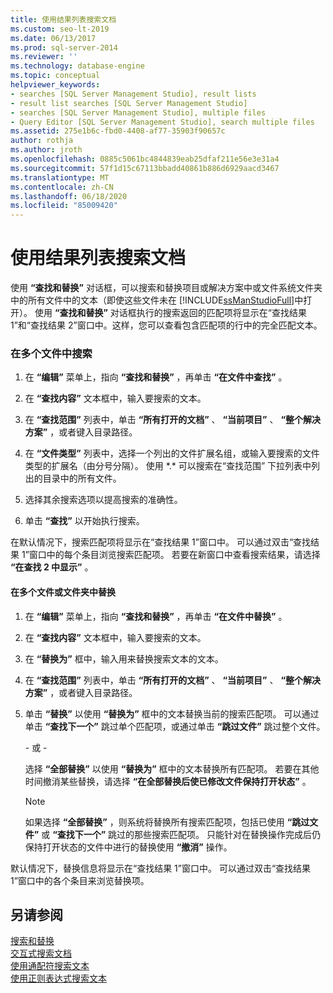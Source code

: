 ```yaml
---
title: 使用结果列表搜索文档
ms.custom: seo-lt-2019
ms.date: 06/13/2017
ms.prod: sql-server-2014
ms.reviewer: ''
ms.technology: database-engine
ms.topic: conceptual
helpviewer_keywords:
- searches [SQL Server Management Studio], result lists
- result list searches [SQL Server Management Studio]
- searches [SQL Server Management Studio], multiple files
- Query Editor [SQL Server Management Studio], search multiple files
ms.assetid: 275e1b6c-fbd0-4408-af77-35903f90657c
author: rothja
ms.author: jroth
ms.openlocfilehash: 0885c5061bc4844839eab25dfaf211e56e3e31a4
ms.sourcegitcommit: 57f1d15c67113bbadd40861b886d6929aacd3467
ms.translationtype: MT
ms.contentlocale: zh-CN
ms.lasthandoff: 06/18/2020
ms.locfileid: "85009420"
---
```

# <a name="search-documents-using-results-lists"></a>使用结果列表搜索文档
  使用 **“查找和替换”** 对话框，可以搜索和替换项目或解决方案中或文件系统文件夹中的所有文件中的文本（即使这些文件未在 [!INCLUDE[ssManStudioFull](../../includes/ssmanstudiofull-md.md)]中打开）。 使用 **“查找和替换”** 对话框执行的搜索返回的匹配项将显示在“查找结果 1”和“查找结果 2”窗口中。这样，您可以查看包含匹配项的行中的完全匹配文本。  
  
### <a name="to-search-in-multiple-files"></a>在多个文件中搜索  
  
1.  在 **“编辑”** 菜单上，指向 **“查找和替换”** ，再单击 **“在文件中查找”** 。  
  
2.  在 **“查找内容”** 文本框中，输入要搜索的文本。  
  
3.  在 **“查找范围”** 列表中，单击 **“所有打开的文档”** 、 **“当前项目”** 、 **“整个解决方案”** ，或者键入目录路径。  
  
4.  在 **“文件类型”** 列表中，选择一个列出的文件扩展名组，或输入要搜索的文件类型的扩展名（由分号分隔）。 使用 \*.\* 可以搜索在“查找范围”  下拉列表中列出的目录中的所有文件。  
  
5.  选择其余搜索选项以提高搜索的准确性。  
  
6.  单击 **“查找”** 以开始执行搜索。  
  
 在默认情况下，搜索匹配项将显示在“查找结果 1”窗口中。 可以通过双击“查找结果 1”窗口中的每个条目浏览搜索匹配项。 若要在新窗口中查看搜索结果，请选择 **“在查找 2 中显示”** 。  
  
#### <a name="to-replace-across-multiple-files-or-folders"></a>在多个文件或文件夹中替换  
  
1.  在 **“编辑”** 菜单上，指向 **“查找和替换”** ，再单击 **“在文件中替换”** 。  
  
2.  在 **“查找内容”** 文本框中，输入要搜索的文本。  
  
3.  在 **“替换为”** 框中，输入用来替换搜索文本的文本。  
  
4.  在 **“查找范围”** 列表中，单击 **“所有打开的文档”** 、 **“当前项目”** 、 **“整个解决方案”** ，或者键入目录路径。  
  
5.  单击 **“替换”** 以使用 **“替换为”** 框中的文本替换当前的搜索匹配项。 可以通过单击 **“查找下一个”** 跳过单个匹配项，或通过单击 **“跳过文件”** 跳过整个文件。  
  
     \- 或 -  
  
     选择 **“全部替换”** 以使用 **“替换为”** 框中的文本替换所有匹配项。 若要在其他时间撤消某些替换，请选择 **“在全部替换后使已修改文件保持打开状态”** 。  
  
    > [!NOTE]  
    >  如果选择 **“全部替换”** ，则系统将替换所有搜索匹配项，包括已使用 **“跳过文件”** 或 **“查找下一个”** 跳过的那些搜索匹配项。 只能针对在替换操作完成后仍保持打开状态的文件中进行的替换使用 **“撤消”** 操作。  
  
 默认情况下，替换信息将显示在“查找结果 1”窗口中。 可以通过双击“查找结果 1”窗口中的各个条目来浏览替换项。  
  
## <a name="see-also"></a>另请参阅  
 [搜索和替换](search-and-replace.md)   
 [交互式搜索文档](search-documents-interactively.md)   
 [使用通配符搜索文本](search-text-with-wildcards.md)   
 [使用正则表达式搜索文本](search-text-with-regular-expressions.md)  
  
  
